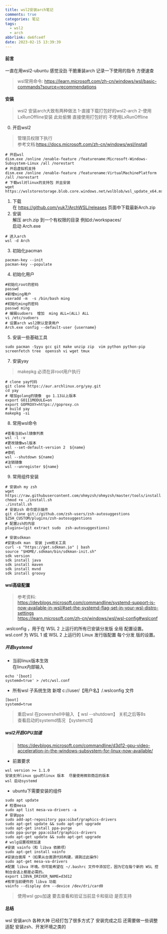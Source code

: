 ```yaml
---
title: wsl2安装arch笔记
comments: true
categories: 笔记
tags:
  - wsl2
  - arch
abbrlink: de6fce4f
date: 2023-02-15 13:39:39
---
```


#### 前言

一直在用wsl2-ubuntu 感觉没劲 干脆重装arch 记录一下使用的指令 方便速查

> wsl常用命令: https://learn.microsoft.com/zh-cn/windows/wsl/basic-commands?source=recommendations  

#### 安装

> wsl2 安装arch大致有两种做法 1-直接下载打包好的wsl2-arch 2-使用LxRunOffline安装
> 此处偷懒 直接使用打包好的 不使用LxRunOffline

0. 开启wsl2

> 管理员权限下执行  
> 参考文档:https://docs.microsoft.com/zh-cn/windows/wsl/install

```shell
# 开启wsl 
dism.exe /online /enable-feature /featurename:Microsoft-Windows-Subsystem-Linux /all /norestart
# 开启虚拟机支持  
dism.exe /online /enable-feature /featurename:VirtualMachinePlatform /all /norestart
# 下载wsl对linux的支持包 并且安装  
wget https://wslstorestorage.blob.core.windows.net/wslblob/wsl_update_x64.msi
```

1. 下载  
   在 https://github.com/yuk7/ArchWSL/releases 页面中下载最新Arch.zip
2. 安装  
   解压 arch.zip 到一个有权限的目录 例如d:/workspaces/   
   启动 Arch.exe

```shell
# 进入arch  
wsl -d Arch 
```

3. 初始化pacman

```shell
pacman-key --init
pacman-key --populate
```

4. 初始化用户

```shell
#初始化root的密码
passwd 
#新增ming用户
useradd -m  -s /bin/bash ming
#初始化ming的密码
passwd ming 
# 编辑sudoers  增加  ming ALL=(ALL) ALL 
vi /etc/sudoers 
# 设置arch wsl2默认登录用户   
Arch.exe config --default-user {username}
```

5. 安装一些基础工具 
```shell
sudo pacman -Syyu gcc git make unzip zip  vim python python-pip screenfetch tree  openssh vi wget tmux 
```

7. 安装yay   
> makepkg 必须在非root用户执行  

```shell
# clone yay代码
git clone https://aur.archlinux.org/yay.git
cd yay
# 增加golang的镜像  go 1.13以上版本  
export GO111MODULE=on
export GOPROXY=https://goproxy.cn
# build yay   
makepkg -si
```

8. 常用wsl命令 
```shell
#查看当前wsl镜像列表 
wsl -l -v 
#更改镜像wsl版本
wsl --set-default-version 2  ${name}
#停机
wsl --shutdown ${name}
#注销镜像
wsl --unregister ${name}
```

9. 常用组件安装
```shell
# 安装oh my zsh 
wget https://raw.githubusercontent.com/ohmyzsh/ohmyzsh/master/tools/install.sh
chmod +x ./install.sh 
./install.sh 
# 安装zsh 命令提示插件
git clone git://github.com/zsh-users/zsh-autosuggestions $ZSH_CUSTOM/plugins/zsh-autosuggestions
# 配置zsh的内容
plugins=(git extract sudo  zsh-autosuggestions)

# 安装sdkman  
#安装sdk man  安装 jvm相关工具 
curl -s "https://get.sdkman.io" | bash
source "$HOME/.sdkman/bin/sdkman-init.sh"
sdk version
sdk install java 
sdk install maven 
sdk install mvnd 
sdk install groovy 
```

#### wsl高级配置
>参考资料:      
> https://devblogs.microsoft.com/commandline/systemd-support-is-now-available-in-wsl/#set-the-systemd-flag-set-in-your-wsl-distro-settings     
> https://learn.microsoft.com/zh-cn/windows/wsl/wsl-config#wslconf    

.wslconfig ，用于在 WSL 2 上运行的所有已安装分发版 全局 配置设置。
wsl.conf 为 WSL 1 或 WSL 2 上运行的 Linux 发行版配置 每个分发 版的设置。

##### 开启systemd 
* 当前linux版本生效   
在linux内部输入
```shell
echo '[boot]
systemd=true' > /etc/wsl.conf
```
* 所有wsl 子系统生效 新增 c://user/【用户名】/.wslconfig 文件
```text
[boot]
systemd=true
```

> 重启wsl 在powershell中输入 【 wsl --shutdown】 关机之后等8s    
> 查看启动的systemd情况 【systemctl】

##### wsl2开启GPU加速 
> https://devblogs.microsoft.com/commandline/d3d12-gpu-video-acceleration-in-the-windows-subsystem-for-linux-now-available/

* 前置要求
```text
wsl version >= 1.1.0   
安装支持linux gpu的linux 版本  尽量使用微软商店的版本  
wsl 启动systemd  
```
* ubuntu下需要安装的组件 
```shell
sudo apt update 
# 检查mesa 
sudo apt list mesa-va-drivers -a  
# 安装ppa  
sudo add-apt-repository ppa:oibaf/graphics-drivers
sudo apt-get update && sudo apt-get upgrade
sudo apt-get install ppa-purge
sudo ppa-purge ppa:oibaf/graphics-drivers
sudo apt-get update && sudo apt-get upgrade
# wslg设置视频加速  
#安装 vainfo（和 libva 依赖项）
sudo apt-get install vainfo
#安装台面库 *（如果从台面源代码构建，请跳过此操作）
sudo apt-get mesa-va-drivers
#配置 libva 环境。你可能希望在 ~/.bashrc 文件中添加它，因为它在每个新的 WSL 控制台会话上都是必需的。
export LIBVA_DRIVER_NAME=d3d12
#枚举当前硬件的 libva 功能
vainfo --display drm --device /dev/dri/card0
```

> 使用wsl gpu加速 要去查看和验证当前显卡和驱动 是否支持  

#### 总结
wsl 安装arch 各种大神 已经打包了很多方式了 
安装完成之后 还需要做一些调整适配 安装zsh、开发环境之类的 